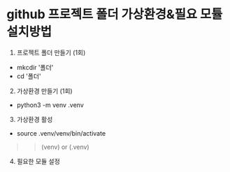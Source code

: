 #  github 프로젝트 폴더 가상환경&필요 모튤 설치방법
1. 프로젝트 폴더 만들기 (1회)
- mkcdir '폴더'
- cd '폴더'

2. 가상환경 만들기 (1회)
- python3 -m venv .venv

3. 가상환경 활성
- source .venv/venv/bin/activate
>> (venv) or (.venv)

4. 필요한 모듈 설정
